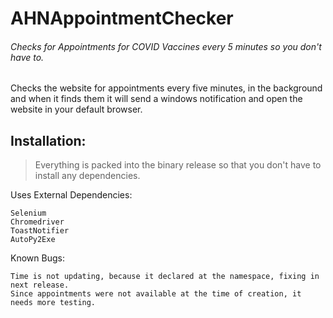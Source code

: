 # AHNAppointmentChecker
###### Checks for Appointments for COVID Vaccines every 5 minutes so you don't have to.

Checks the website for appointments every five minutes, in the background
and when it finds them it will send a windows notification and open the website in your default browser.

## Installation:
> Everything is packed into the binary release so that you don't have to install any dependencies.

Uses External Dependencies:
```
Selenium
Chromedriver
ToastNotifier
AutoPy2Exe
```

Known Bugs:
```
Time is not updating, because it declared at the namespace, fixing in next release.
Since appointments were not available at the time of creation, it needs more testing.
```

